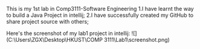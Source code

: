 This is my 1st lab in Comp3111-Software Engineering
1.I have learnt the way to build a Java Project in intellij;
2.I have successfully created my GitHub to share project source with others;

Here's the screenshot of my lab1 project in intellij:
![](C:\Users\ZGX\Desktop\HKUST\COMP 3111\Lab1\screenshot.png)